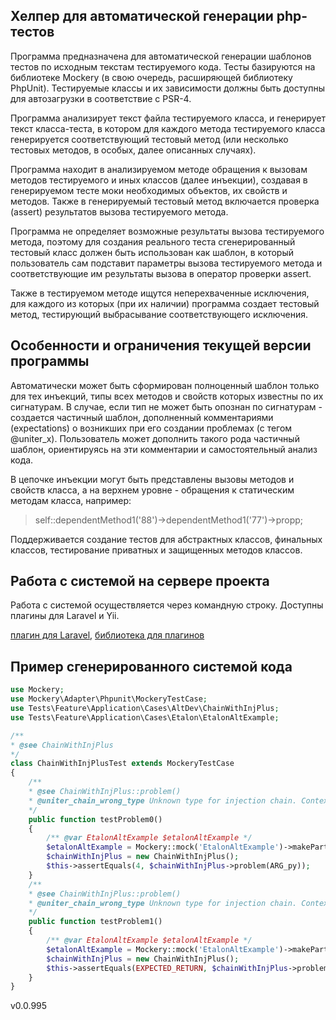 ## Хелпер для автоматической генерации php-тестов

Программа предназначена для автоматической генерации шаблонов тестов по исходным текстам тестируемого кода.
Тесты базируются на библиотеке Mockery (в свою очередь, расширяющей библиотеку PhpUnit).
Тестируемые классы и их зависимости должны быть доступны для автозагрузки в соответствие с PSR-4.

Программа анализирует текст файла тестируемого класса, и генерирует текст класса-теста, в котором для каждого метода тестируемого класса генерируется соответствующий тестовый метод (или несколько тестовых методов, в особых, далее описанных случаях).

Программа находит в анализируемом методе обращения к вызовам методов тестируемого и иных классов (далее инъекции), создавая в генерируемом тесте моки необходимых объектов, их свойств и методов.
Также в генерируемый тестовый метод включается проверка (assert) результатов вызова тестируемого метода.

Программа не определяет возможные результаты вызова тестируемого метода, поэтому для создания реального теста сгенерированный тестовый класс должен быть использован как шаблон, в который пользователь сам подставит параметры вызова тестируемого метода и соответствующие им результаты вызова в оператор проверки assert.

Также в тестируемом методе ищутся неперехваченные исключения, для каждого из которых (при их наличии) программа создает тестовый метод, тестирующий выбрасывание соответствующего исключения.

## Особенности и ограничения текущей версии программы

Автоматически может быть сформирован полноценный шаблон только для тех инъекций, типы всех методов и свойств которых известны по их сигнатурам.
В случае, если тип не может быть опознан по сигнатурам - создается частичный шаблон, дополненный комментариями (expectations) о возникших при его создании проблемах (с тегом @uniter_x). 
Пользователь может дополнить такого рода частичный шаблон, ориентируясь на эти комментарии и самостоятельный анализ кода. 

В цепочке инъекции могут быть представлены вызовы методов и свойств класса, а на верхнем уровне - обращения к статическим методам класса, например:
>self::dependentMethod1('88')->dependentMethod1('77')->propp;

Поддерживается создание тестов для абстрактных классов, финальных классов, тестирование приватных и защищенных методов классов.

## Работа с системой на сервере проекта
Работа с системой осуществляется через командную строку. Доступны плагины для Laravel и Yii.

<a href="https://github.com/uniter1-dev/uniter-laravel">плагин для Laravel</a>,
<a href="https://github.com/uniter1-dev/uniter-requester">библиотека для плагинов</a> 

## Пример сгенерированного системой кода
```php
use Mockery;
use Mockery\Adapter\Phpunit\MockeryTestCase;
use Tests\Feature\Application\Cases\AltDev\ChainWithInjPlus;
use Tests\Feature\Application\Cases\Etalon\EtalonAltExample;

/** 
* @see ChainWithInjPlus
*/
class ChainWithInjPlusTest extends MockeryTestCase
{
    /** 
    * @see ChainWithInjPlus::problem()
    * @uniter_chain_wrong_type Unknown type for injection chain. Context: class: ChainWithInjPlus, method: problem, flow: 0, injection: $three->testableMethod(1, 2)
    */
    public function testProblem0()
    {
        /** @var EtalonAltExample $etalonAltExample */
        $etalonAltExample = Mockery::mock('EtalonAltExample')->makePartial();
        $chainWithInjPlus = new ChainWithInjPlus();
        $this->assertEquals(4, $chainWithInjPlus->problem(ARG_py));
    }
    /** 
    * @see ChainWithInjPlus::problem()
    * @uniter_chain_wrong_type Unknown type for injection chain. Context: class: ChainWithInjPlus, method: problem, flow: 1, injection: $three->testableMethod(1, 2)
    */
    public function testProblem1()
    {
        /** @var EtalonAltExample $etalonAltExample */
        $etalonAltExample = Mockery::mock('EtalonAltExample')->makePartial();
        $chainWithInjPlus = new ChainWithInjPlus();
        $this->assertEquals(EXPECTED_RETURN, $chainWithInjPlus->problem(ARG_py));
    }
}
```
v0.0.995
